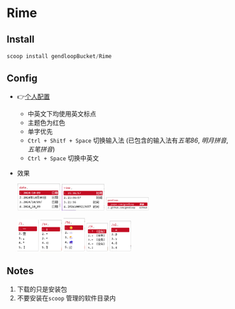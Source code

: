 # Rime

## Install

```powershell
scoop install gendloopBucket/Rime
```

## Config

* :point_right:[个人配置](config/README.md) 
  * 中英文下均使用英文标点
  * 主题色为红色
  * 单字优先
  * `Ctrl + Shitf + Space` 切换输入法 (已包含的输入法有*五笔86*, *明月拼音*, *五笔拼音*)
  * `Ctrl + Space` 切换中英文
* 效果

	<img src="res/date.png" style="width:20%;"> <img src="res/time.png" style="width:20%;"> <img src="res/gendloop.png" style="width:20%;"> 
	
	<img src="res/1.png" style="width:10%;"> <img src="res/sx.png" style="width:10%;"> <img src="res/tq.png" style="width:10%;"> <img src="res/jt.png" style="width:10%;"> <img src="res/xl.png" style="width:10%;"> 

## Notes

1. 下载的只是安装包
2. 不要安装在`scoop` 管理的软件目录内
